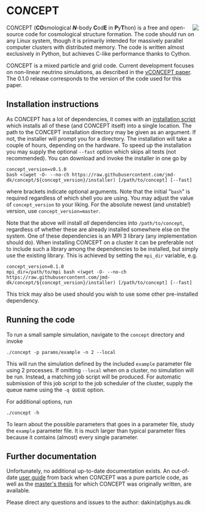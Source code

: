 CO*N*CEPT
=========
<img align="right" src="http://users-phys.au.dk/jmd/github/concept/render2D_2.png"/>

CO*N*CEPT (**CO**smological ***N***-body **C**od**E** in **P**y**T**hon)
is a free and open-source code for cosmological structure formation.
The code should run on any Linux system, though it is primarily intended
for massively parallel computer clusters with distributed memory.
The code is written almost exclusively in Python, but achieves C-like
performance thanks to Cython.

CO*N*CEPT is a mixed particle and grid code. Current development
focuses on non-linear neutrino simulations, as described in
the [νCO*N*CEPT paper](https://arxiv.org/abs/1712.03944).
The 0.1.0 release corresponds to the version of the code used
for this paper.


Installation instructions
-------------------------
As CO*N*CEPT has a lot of dependencies, it comes with an
[installation script](installer) which installs all of these
(and CO*N*CEPT itself) into a single location.
The path to the CO*N*CEPT installation directory may be given
as an argument. If not, the installer will prompt you for a directory.
The installation will take a couple of hours, depending on the hardware.
To speed up the installation you may supply the optional `--fast`
option which skips all tests (not recommended).
You can download and invoke the installer in one go by

    concept_version=v0.1.0
    bash <(wget -O- --no-ch https://raw.githubusercontent.com/jmd-dk/concept/${concept_version}/installer) [/path/to/concept] [--fast]

where brackets indicate optional arguments. Note that the initial
"`bash`" is required regardless of which shell you are using.
You may adjust the value of `concept_version` to your liking. For the
absolute newest (and unstable!) version, use `concept_version=master`.

Note that the above will install *all* dependencies into
`/path/to/concept`, regardless of whether these are already installed
somewhere else on the system. One of these dependencies is an
MPI 3 library (any implementation should do). When installing
CO*N*CEPT on a cluster it can be preferable not to include such a
library among the dependencies to be installed, but simply use the
existing library. This is achieved by setting the
`mpi_dir` variable, e.g.

    concept_version=0.1.0
    mpi_dir=/path/to/mpi bash <(wget -O- --no-ch https://raw.githubusercontent.com/jmd-dk/concept/${concept_version}/installer) [/path/to/concept] [--fast]

This trick may also be used should you wish to use
some other pre-installed dependency.


Running the code
----------------
To run a small sample simulation, navigate to the `concept` directory
and invoke

    ./concept -p params/example -n 2 --local

This will run the simulation defined by the included `example`
parameter file using 2 processes. If omitting `--local` when on
a cluster, no simulation will be run. Instead, a matching job script
will be produced. For automatic submission of this job script to the
job scheduler of the cluster, supply the queue name using
the `-q QUEUE` option.

For additional options, run

    ./concept -h

To learn about the possible parameters that goes in a parameter file,
study the `example` parameter file. It is much larger than typical
parameter files because it contains (almost) every single parameter.


Further documentation
---------------------
Unfortunately, no additional up-to-date documentation exists.
An out-of-date [user guide](https://arxiv.org/abs/1510.07621) from back
when CO*N*CEPT was a pure particle code,
as well as the [master's thesis](http://users-phys.au.dk/jmd/github/concept/masters_thesis.pdf)
for which CO*N*CEPT was originally written, are available.

Please direct any questions and issues to the author: dakin(at)phys.au.dk
